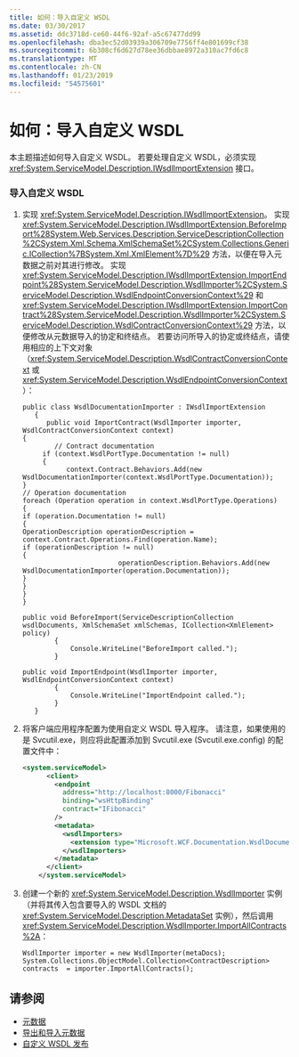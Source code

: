 ```yaml
---
title: 如何：导入自定义 WSDL
ms.date: 03/30/2017
ms.assetid: ddc3718d-ce60-44f6-92af-a5c67477dd99
ms.openlocfilehash: dba3ec52d03939a306709e7756ff4e801699cf38
ms.sourcegitcommit: 6b308cf6d627d78ee36dbbae8972a310ac7fd6c8
ms.translationtype: MT
ms.contentlocale: zh-CN
ms.lasthandoff: 01/23/2019
ms.locfileid: "54575601"
---
```

# <a name="how-to-import-custom-wsdl"></a>如何：导入自定义 WSDL
本主题描述如何导入自定义 WSDL。 若要处理自定义 WSDL，必须实现 <xref:System.ServiceModel.Description.IWsdlImportExtension> 接口。  
  
### <a name="to-import-custom-wsdl"></a>导入自定义 WSDL  
  
1.  实现 <xref:System.ServiceModel.Description.IWsdlImportExtension>。 实现 <xref:System.ServiceModel.Description.IWsdlImportExtension.BeforeImport%28System.Web.Services.Description.ServiceDescriptionCollection%2CSystem.Xml.Schema.XmlSchemaSet%2CSystem.Collections.Generic.ICollection%7BSystem.Xml.XmlElement%7D%29> 方法，以便在导入元数据之前对其进行修改。 实现 <xref:System.ServiceModel.Description.IWsdlImportExtension.ImportEndpoint%28System.ServiceModel.Description.WsdlImporter%2CSystem.ServiceModel.Description.WsdlEndpointConversionContext%29> 和 <xref:System.ServiceModel.Description.IWsdlImportExtension.ImportContract%28System.ServiceModel.Description.WsdlImporter%2CSystem.ServiceModel.Description.WsdlContractConversionContext%29> 方法，以便修改从元数据导入的协定和终结点。 若要访问所导入的协定或终结点，请使用相应的上下文对象（<xref:System.ServiceModel.Description.WsdlContractConversionContext> 或 <xref:System.ServiceModel.Description.WsdlEndpointConversionContext>）：  
  
    ```  
    public class WsdlDocumentationImporter : IWsdlImportExtension  
       {  
          public void ImportContract(WsdlImporter importer, WsdlContractConversionContext context)  
    {  
            // Contract documentation  
         if (context.WsdlPortType.Documentation != null)  
         {  
               context.Contract.Behaviors.Add(new WsdlDocumentationImporter(context.WsdlPortType.Documentation));  
    }  
    // Operation documentation  
    foreach (Operation operation in context.WsdlPortType.Operations)  
    {  
    if (operation.Documentation != null)  
    {  
    OperationDescription operationDescription = context.Contract.Operations.Find(operation.Name);  
    if (operationDescription != null)  
    {  
                            operationDescription.Behaviors.Add(new WsdlDocumentationImporter(operation.Documentation));  
    }  
    }  
    }  
    }  
  
    public void BeforeImport(ServiceDescriptionCollection wsdlDocuments, XmlSchemaSet xmlSchemas, ICollection<XmlElement> policy)   
            {  
                Console.WriteLine("BeforeImport called.");  
            }  
  
    public void ImportEndpoint(WsdlImporter importer, WsdlEndpointConversionContext context)   
            {  
                Console.WriteLine("ImportEndpoint called.");  
            }  
       }  
    ```  
  
2.  将客户端应用程序配置为使用自定义 WSDL 导入程序。 请注意，如果使用的是 Svcutil.exe，则应将此配置添加到 Svcutil.exe (Svcutil.exe.config) 的配置文件中：  
  
    ```xml  
    <system.serviceModel>  
          <client>  
            <endpoint   
              address="http://localhost:8000/Fibonacci"   
              binding="wsHttpBinding"  
              contract="IFibonacci"  
            />  
            <metadata>  
              <wsdlImporters>  
                <extension type="Microsoft.WCF.Documentation.WsdlDocumentationImporter, WsdlDocumentation" />  
              </wsdlImporters>  
            </metadata>  
          </client>  
        </system.serviceModel>  
    ```  
  
3.  创建一个新的 <xref:System.ServiceModel.Description.WsdlImporter> 实例（并将其传入包含要导入的 WSDL 文档的 <xref:System.ServiceModel.Description.MetadataSet> 实例），然后调用 <xref:System.ServiceModel.Description.WsdlImporter.ImportAllContracts%2A>：  
  
    ```  
    WsdlImporter importer = new WsdlImporter(metaDocs);          System.Collections.ObjectModel.Collection<ContractDescription> contracts  = importer.ImportAllContracts();  
    ```  
  
## <a name="see-also"></a>请参阅
- [元数据](../../../../docs/framework/wcf/feature-details/metadata.md)
- [导出和导入元数据](../../../../docs/framework/wcf/feature-details/exporting-and-importing-metadata.md)
- [自定义 WSDL 发布](../../../../docs/framework/wcf/samples/custom-wsdl-publication.md)
